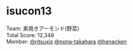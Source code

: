# isucon13
Team: 素焼きアーモンド(野菜)  
Total Score: 12,348  
Member: [@ritsuxis](https://github.com/ritsuxis) [@nona-takahara](https://github.com/nona-takahara) [@henacken](https://github.com/henacken)
